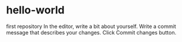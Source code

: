 # hello-world
first repository
In the editor, write a bit about yourself.
Write a commit message that describes your changes.
Click Commit changes button.
